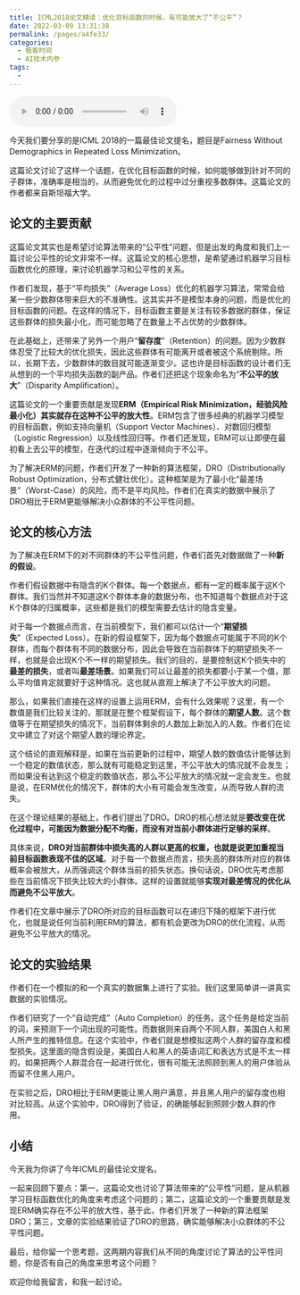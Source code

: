 ```yaml
---
title: ICML2018论文精读：优化目标函数的时候，有可能放大了“不公平”？
date: 2022-03-09 13:31:38
permalink: /pages/a4fe33/
categories:
  - 极客时间
  - AI技术内参
tags:
  - 
---
```

<audio title="027.ICML2018论文精读：优化目标函数的时候，有可能放大了“不公平”？" src="https://static001.geekbang.org/resource/audio/8b/35/8b02b3d8ab4296c81a56120e2a0c8f35.mp3" controls="controls"></audio> 
<p>今天我们要分享的是ICML 2018的一篇最佳论文提名，题目是Fairness Without Demographics in Repeated Loss Minimization。</p><p>这篇论文讨论了这样一个话题，在优化目标函数的时候，如何能够做到针对不同的子群体，准确率是相当的，从而避免优化的过程中过分重视多数群体。这篇论文的作者都来自斯坦福大学。</p><h2>论文的主要贡献</h2><p>这篇论文其实也是希望讨论算法带来的“公平性”问题，但是出发的角度和我们上一篇讨论公平性的论文非常不一样。这篇论文的核心思想，是希望通过机器学习目标函数优化的原理，来讨论机器学习和公平性的关系。</p><p>作者们发现，基于“平均损失”（Average Loss）优化的机器学习算法，常常会给某一些少数群体带来巨大的不准确性。这其实并不是模型本身的问题，而是优化的目标函数的问题。在这样的情况下，目标函数主要是关注有较多数据的群体，保证这些群体的损失最小化，而可能忽略了在数量上不占优势的少数群体。</p><p>在此基础上，还带来了另外一个用户“<strong>留存度</strong>”（Retention）的问题。因为少数群体忍受了比较大的优化损失，因此这些群体有可能离开或者被这个系统剔除。所以，长期下去，少数群体的数目就可能逐渐变少。这也许是目标函数的设计者们无从想到的一个平均损失函数的副产品。作者们还把这个现象命名为“<strong>不公平的放大</strong>”（Disparity Amplification）。</p><!-- [[[read_end]]] --><p>这篇论文的一个重要贡献是发现<strong>ERM（Empirical Risk Minimization，经验风险最小化）其实就存在这种不公平的放大性</strong>。ERM包含了很多经典的机器学习模型的目标函数，例如支持向量机（Support Vector Machines）、对数回归模型（Logistic Regression）以及线性回归等。作者们还发现，ERM可以让即便在最初看上去公平的模型，在迭代的过程中逐渐倾向于不公平。</p><p>为了解决ERM的问题，作者们开发了一种新的算法框架，DRO（Distributionally Robust Optimization，分布式健壮优化）。这种框架是为了最小化“最差场景”（Worst-Case）的风险，而不是平均风险。作者们在真实的数据中展示了DRO相比于ERM更能够解决小众群体的不公平性问题。</p><h2>论文的核心方法</h2><p>为了解决在ERM下的对不同群体的不公平性问题，作者们首先对数据做了一种<strong>新的假设</strong>。</p><p>作者们假设数据中有隐含的K个群体。每一个数据点，都有一定的概率属于这K个群体。我们当然并不知道这K个群体本身的数据分布，也不知道每个数据点对于这K个群体的归属概率，这些都是我们的模型需要去估计的隐含变量。</p><p>对于每一个数据点而言，在当前模型下，我们都可以估计一个“<strong>期望损失</strong>”（Expected Loss）。在新的假设框架下，因为每个数据点可能属于不同的K个群体，而每个群体有不同的数据分布，因此会导致在当前群体下的期望损失不一样，也就是会出现K个不一样的期望损失。我们的目的，是要控制这K个损失中的<strong>最差的损失</strong>，或者叫<strong>最差场景</strong>。如果我们可以让最差的损失都要小于某一个值，那么平均值肯定就要好于这种情况。这也就从直观上解决了不公平放大的问题。</p><p>那么，如果我们直接在这样的设置上运用ERM，会有什么效果呢？这里，有一个数值是我们比较关注的，那就是在整个框架假设下，每个群体的<strong>期望人数</strong>。这个数值等于在期望损失的情况下，当前群体剩余的人数加上新加入的人数。作者们在论文中建立了对这个期望人数的理论界定。</p><p>这个结论的直观解释是，如果在当前更新的过程中，期望人数的数值估计能够达到一个稳定的数值状态，那么就有可能稳定到这里，不公平放大的情况就不会发生；而如果没有达到这个稳定的数值状态，那么不公平放大的情况就一定会发生。也就是说，在ERM优化的情况下，群体的大小有可能会发生改变，从而导致人群的流失。</p><p>在这个理论结果的基础上，作者们提出了DRO。DRO的核心想法就是<strong>要改变在优化过程中，可能因为数据分配不均衡，而没有对当前小群体进行足够的采样</strong>。</p><p>具体来说，<strong>DRO对当前群体中损失高的人群以更高的权重，也就是说更加重视当前目标函数表现不佳的区域</strong>。对于每一个数据点而言，损失高的群体所对应的群体概率会被放大，从而强调这个群体当前的损失状态。换句话说，DRO优先考虑那些在当前情况下损失比较大的小群体。这样的设置就能够<strong>实现对最差情况的优化从而避免不公平放大</strong>。</p><p>作者们在文章中展示了DRO所对应的目标函数可以在递归下降的框架下进行优化，也就是说任何当前利用ERM的算法，都有机会更改为DRO的优化流程，从而避免不公平放大的情况。</p><h2>论文的实验结果</h2><p>作者们在一个模拟的和一个真实的数据集上进行了实验。我们这里简单讲一讲真实数据的实验情况。</p><p>作者们研究了一个“自动完成”（Auto Completion）的任务。这个任务是给定当前的词，来预测下一个词出现的可能性。而数据则来自两个不同人群，美国白人和黑人所产生的推特信息。在这个实验中，作者们就是想模拟这两个人群的留存度和模型损失。这里面的隐含假设是，美国白人和黑人的英语词汇和表达方式是不太一样的。如果把两个人群混合在一起进行优化，很有可能无法照顾到黑人的用户体验从而留不住黑人用户。</p><p>在实验之后，DRO相比于ERM更能让黑人用户满意，并且黑人用户的留存度也相对比较高。从这个实验中，DRO得到了验证，的确能够起到照顾少数人群的作用。</p><h2>小结</h2><p>今天我为你讲了今年ICML的最佳论文提名。</p><p>一起来回顾下要点：第一，这篇论文也讨论了算法带来的“公平性”问题，是从机器学习目标函数优化的角度来考虑这个问题的；第二，这篇论文的一个重要贡献是发现ERM确实存在不公平的放大性，基于此，作者们开发了一种新的算法框架DRO；第三，文章的实验结果验证了DRO的思路，确实能够解决小众群体的不公平性问题。</p><p>最后，给你留一个思考题，这两期内容我们从不同的角度讨论了算法的公平性问题，你是否有自己的角度来思考这个问题？</p><p>欢迎你给我留言，和我一起讨论。</p><p></p>